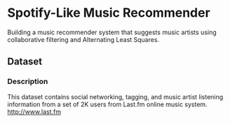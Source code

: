 # Spotify-Like Music Recommender

Building a music recommender system that suggests music artists using collaborative filtering and Alternating Least Squares.

## Dataset
### Description
This dataset contains social networking, tagging, and music artist listening information from a set of 2K users from Last.fm online music system.
http://www.last.fm 
